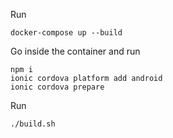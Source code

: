 Run

    docker-compose up --build

Go inside the container and run

    npm i 
    ionic cordova platform add android 
    ionic cordova prepare

Run

    ./build.sh

